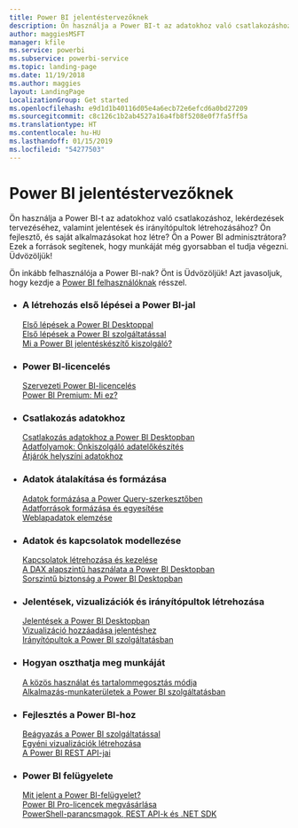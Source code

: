 ```yaml
---
title: Power BI jelentéstervezőknek
description: Ön használja a Power BI-t az adatokhoz való csatlakozáshoz, lekérdezések tervezéséhez, valamint jelentések és irányítópultok létrehozásához? Ön fejlesztő, és saját alkalmazásokat hoz létre, vagy Power BI-rendszergazda?
author: maggiesMSFT
manager: kfile
ms.service: powerbi
ms.subservice: powerbi-service
ms.topic: landing-page
ms.date: 11/19/2018
ms.author: maggies
layout: LandingPage
LocalizationGroup: Get started
ms.openlocfilehash: e9d1d1b40116d05e4a6ecb72e6efcd6a0bd27209
ms.sourcegitcommit: c8c126c1b2ab4527a16a4fb8f5208e0f7fa5ff5a
ms.translationtype: HT
ms.contentlocale: hu-HU
ms.lasthandoff: 01/15/2019
ms.locfileid: "54277503"
---
```

# <a name="power-bi-for-report-designers"></a>Power BI jelentéstervezőknek

Ön használja a Power BI-t az adatokhoz való csatlakozáshoz, lekérdezések tervezéséhez, valamint jelentések és irányítópultok létrehozásához? Ön fejlesztő, és saját alkalmazásokat hoz létre? Ön a Power BI adminisztrátora? Ezek a források segítenek, hogy munkáját még gyorsabban el tudja végezni. Üdvözöljük!

Ön inkább felhasználója a Power BI-nak? Önt is Üdvözöljük! Azt javasoljuk, hogy kezdje a [Power BI felhasználóknak](consumer/power-bi-consumer-landing.md) résszel.

<ul class="panelContent cardsF"> 
              <li> 
                             <div class="cardSize"> 
                                           <div class="cardPadding"> 
                                                          <div class="card"> 
                                                                        <div class="cardText"> 
                                                                                      <h3>A létrehozás első lépései a Power BI-jal</h3> 
                                                                                      <p></p>
                                                                                            <a href="desktop-what-is-desktop.md">Első lépések a Power BI Desktoppal</a><br/> 
                                                                                            <a href="power-bi-overview.md">Első lépések a Power BI szolgáltatással</a><br/> 
                                                                                            <a href="report-server/get-started.md">Mi a Power BI jelentéskészítő kiszolgáló?</a>
                                                                        </div> 
                                                          </div> 
                                           </div> 
                             </div> 
              </li>
              <li> 
                             <div class="cardSize"> 
                                           <div class="cardPadding"> 
                                                          <div class="card"> 
                                                                        <div class="cardText"> 
                                                                                      <h3>Power BI-licencelés</h3> 
                                                                                      <p></p>
                                                                                            <a href="service-admin-licensing-organization.md">Szervezeti Power BI-licencelés</a><br/> 
                                                                                            <a href="service-premium.md">Power BI Premium: Mi ez?</a> 
                                                                        </div> 
                                                          </div> 
                                           </div> 
                             </div> 
              </li>
              <li> 
                             <div class="cardSize"> 
                                           <div class="cardPadding"> 
                                                          <div class="card"> 
                                                                        <div class="cardText"> 
                                                                                      <h3>Csatlakozás adatokhoz</h3> 
                                                                                      <p></p>
                                                                                            <a href="desktop-quickstart-connect-to-data.md">Csatlakozás adatokhoz a Power BI Desktopban</a><br/> 
                                                                                            <a href="service-dataflows-overview.md">Adatfolyamok: Önkiszolgáló adatelőkészítés</a><br/> 
                                                                                            <a href="service-gateway-install.md">Átjárók helyszíni adatokhoz</a>
                                                                        </div> 
                                                          </div> 
                                           </div> 
                             </div> 
              </li>
              <li> 
                             <div class="cardSize"> 
                                           <div class="cardPadding"> 
                                                          <div class="card"> 
                                                                        <div class="cardText"> 
                                                                                      <h3>Adatok átalakítása és formázása</h3> 
                                                                                      <p></p>
                                                                                            <a href="desktop-common-query-tasks.md">Adatok formázása a Power Query-szerkesztőben</a><br/> 
                                                                                            <a href="desktop-shape-and-combine-data.md">Adatforrások formázása és egyesítése</a><br/> 
                                                                                            <a href="desktop-tutorial-importing-and-analyzing-data-from-a-web-page.md">Weblapadatok elemzése</a>
                                                                        </div> 
                                                          </div> 
                                           </div> 
                             </div> 
              </li>
              <li> 
                             <div class="cardSize"> 
                                           <div class="cardPadding"> 
                                                          <div class="card"> 
                                                                       <div class="cardText"> 
                                                                                      <h3>Adatok és kapcsolatok modellezése</h3> 
                                                                                      <p></p>
                                                                                            <a href="desktop-create-and-manage-relationships.md">Kapcsolatok létrehozása és kezelése</a><br/>
                                                                                            <a href="desktop-quickstart-learn-dax-basics.md">A DAX alapszintű használata a Power BI Desktopban</a><br/> 
                                                                                            <a href="service-admin-rls.md">Sorszintű biztonság a Power BI Desktopban</a> 
                                                                        </div> 
                                                          </div> 
                                           </div> 
                             </div> 
              </li>
              <li> 
                             <div class="cardSize"> 
                                           <div class="cardPadding"> 
                                                          <div class="card"> 
                                                                        <div class="cardText"> 
                                                                                      <h3>Jelentések, vizualizációk és irányítópultok létrehozása</h3> 
                                                                                      <p></p>
                                                                                            <a href="desktop-report-view.md">Jelentések a Power BI Desktopban</a><br/> 
                                                                                            <a href="power-bi-report-add-visualizations-i.md">Vizualizáció hozzáadása jelentéshez</a><br/> 
                                                                                            <a href="service-dashboard-create.md">Irányítópultok a Power BI szolgáltatásban</a>
                                                                        </div> 
                                                          </div> 
                                           </div> 
                             </div> 
              </li>
              <li> 
                             <div class="cardSize"> 
                                           <div class="cardPadding"> 
                                                          <div class="card"> 
                                                                        <div class="cardText"> 
                                                                                      <h3>Hogyan oszthatja meg munkáját</h3> 
                                                                                      <p></p>
                                                                                            <a href="service-how-to-collaborate-distribute-dashboards-reports.md">A közös használat és tartalommegosztás módja</a><br/>
                                                                                            <a href="service-create-workspaces.md">Alkalmazás-munkaterületek a Power BI szolgáltatásban</a> 
                                                                        </div> 
                                                          </div> 
                                           </div> 
                             </div> 
              </li>
              <li> 
                             <div class="cardSize"> 
                                           <div class="cardPadding"> 
                                                          <div class="card"> 
                                                                        <div class="cardText"> 
                                                                                      <h3>Fejlesztés a Power BI-hoz</h3> 
                                                                                      <p></p>
                                                                                            <a href="developer/embedding.md">Beágyazás a Power BI szolgáltatással</a><br/> 
                                                                                            <a href="developer/custom-visual-develop-tutorial.md">Egyéni vizualizációk létrehozása</a><br/> 
                                                                                            <a href="https://docs.microsoft.com/rest/api/power-bi">A Power BI REST API-jai</a>
                                                                        </div> 
                                                          </div> 
                                           </div> 
                             </div> 
              </li>
              <li> 
                             <div class="cardSize"> 
                                           <div class="cardPadding"> 
                                                          <div class="card"> 
                                                                        <div class="cardText"> 
                                                                                      <h3>Power BI felügyelete</h3> 
                                                                                      <p></p>
                                                                                            <a href="service-admin-administering-power-bi-in-your-organization.md">Mit jelent a Power BI-felügyelet?</a><br/> 
                                                                                            <a href="service-admin-purchasing-power-bi-pro.md">Power BI Pro-licencek megvásárlása</a><br/>
                                                                                            <a href="service-admin-reference.md">PowerShell-parancsmagok, REST API-k és .NET SDK</a>
                                                                        </div> 
                                                          </div> 
                                           </div> 
                             </div> 
              </li>
</ul>



